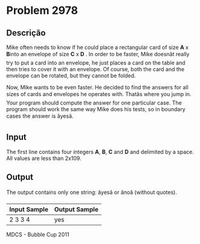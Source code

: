 # Problem 2978

Descrição
----------

Mike often needs to know if he could place a rectangular card of size **A** x **B**into an envelope of size **C** x **D** . In order to be faster, Mike doesnât really try to put a card into an envelope, he just places a card on the table and then tries to cover it with an envelope. Of course, both the card and the envelope can be rotated, but they cannot be folded.

Now, Mike wants to be even faster. He decided to find the answers for all sizes of cards and envelopes he operates with. Thatâs where you jump in. Your program should compute the answer for one particular case. The program should work the same way Mike does his tests, so in boundary cases the answer is âyesâ.

Input
-----

The first line contains four integers **A**, **B**, **C** and **D** and delimited by a space. All values are less than 2x109.

Output
------

The output contains only one string: âyesâ or ânoâ (without quotes).


| Input Sample | Output Sample |
| --- | --- |
| 2 3 3 4 | yes |

MDCS - Bubble Cup 2011

